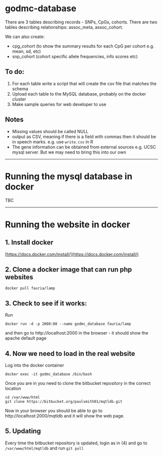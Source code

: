 # godmc-database


There are 3 tables describing records - SNPs, CpGs, cohorts. There are two tables describing relationships: assoc_meta, assoc_cohort.

We can also create:

- cpg_cohort (to show the summary results for each CpG per cohort e.g. mean, sd, etc)
- snp_cohort (cohort specific allele frequencies, info scores etc)

## To do:

1. For each table write a script that will create the csv file that matches the schema
2. Upload each table to the MySQL database, probably on the docker cluster
3. Make sample queries for web developer to use

## Notes

- Missing values should be called NULL
- output as CSV, meaning if there is a field with commas then it should be in speech marks. e.g. use `write.csv` in R
- The gene information can be obtained from external sources e.g. UCSC mysql server. But we may need to bring this into our own

* * *

# Running the mysql database in docker

TBC


* * *

# Running the website in docker

## 1. Install docker 

[https://docs.docker.com/install/](https://docs.docker.com/install/)

## 2. Clone a docker image that can run php websites

```
docker pull fauria/lamp
```

## 3. Check to see if it works:

Run

```
docker run -d -p 2000:80 --name godmc_database fauria/lamp
```

and then go to http://localhost:2000 in the browser - it should show the apache default page

## 4. Now we need to load in the real website

Log into the docker container

```
docker exec -it godmc_database /bin/bash
```

Once you are in you need to clone the bitbucket repository in the correct location

```
cd /var/www/html
git clone https://bitbucket.org/paulsmith01/mqtldb.git
```

Now in your browser you should be able to go to http://localhost:2000/mqtldb and it will show the web page.

## 5. Updating

Every time the bitbucket repository is updated, login as in (4) and go to `/var/www/html/mqtldb` and run `git pull`




